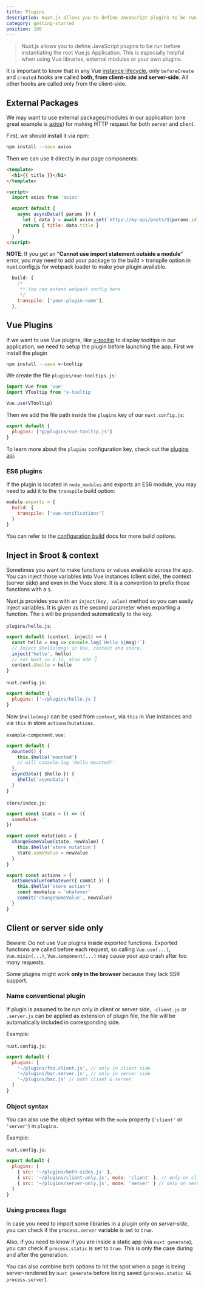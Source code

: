 ```yaml
---
title: Plugins
description: Nuxt.js allows you to define JavaScript plugins to be run before instantiating the root Vue.js Application. This is especially helpful when using Vue libraries, external modules or your own plugins.
category: getting-started
position: 108
---
```


> Nuxt.js allows you to define JavaScript plugins to be run before instantiating the root Vue.js Application. This is especially helpful when using Vue libraries, external modules or your own plugins.

<div class="Alert">

It is important to know that in any Vue [instance lifecycle](https://vuejs.org/v2/guide/instance.html#Lifecycle-Diagram), only `beforeCreate` and `created` hooks are called **both, from client-side and server-side**. All other hooks are called only from the client-side.

</div>

## External Packages

We may want to use external packages/modules in our application (one great example is [axios](https://github.com/mzabriskie/axios)) for making HTTP request for both server and client.

First, we should install it via npm:

```bash
npm install --save axios
```

Then we can use it directly in our page components:

```html
<template>
  <h1>{{ title }}</h1>
</template>

<script>
  import axios from 'axios'

  export default {
    async asyncData({ params }) {
      let { data } = await axios.get(`https://my-api/posts/${params.id}`)
      return { title: data.title }
    }
  }
</script>
```

**NOTE**: If you get an "**Cannot use import statement outside a module**" error, you may need to add your package to the build > transpile option in nuxt.config.js for webpack loader to make your plugin available.

```js
  build: {
    /*
     ** You can extend webpack config here
     */
    transpile: ['your-plugin-name'],
  },
```

## Vue Plugins

If we want to use Vue plugins, like [v-tooltip](https://akryum.github.io/v-tooltip) to display tooltips in our application, we need to setup the plugin before launching the app. First we install the plugin

```bash
npm install --save v-tooltip
```

We create the file `plugins/vue-tooltips.js`:

```js
import Vue from 'vue'
import VTooltip from 'v-tooltip'

Vue.use(VTooltip)
```

Then we add the file path inside the `plugins` key of our `nuxt.config.js`:

```js
export default {
  plugins: ['@/plugins/vue-tooltip.js']
}
```

To learn more about the `plugins` configuration key, check out the [plugins api](/api/configuration-plugins).

### ES6 plugins

If the plugin is located in `node_modules` and exports an ES6 module, you may need to add it to the `transpile` build option:

```js
module.exports = {
  build: {
    transpile: ['vue-notifications']
  }
}
```

You can refer to the [configuration build](/api/configuration-build/#transpile) docs for more build options.

## Inject in \$root & context

Sometimes you want to make functions or values available across the app. You can inject those variables into Vue instances (client side), the context (server side) and even in the Vuex store. It is a convention to prefix those functions with a `$`.

Nuxt.js provides you with an `inject(key, value)` method so you can easily inject variables. It is given as the second parameter when exporting a function. The `$` will be prepended automatically to the key.

`plugins/hello.js`:

```js
export default (context, inject) => {
  const hello = msg => console.log(`Hello ${msg}!`)
  // Inject $hello(msg) in Vue, context and store.
  inject('hello', hello)
  // For Nuxt <= 2.12, also add 👇
  context.$hello = hello
}
```

`nuxt.config.js`:

```js
export default {
  plugins: ['~/plugins/hello.js']
}
```

Now `$hello(msg)` can be used from `context`, via `this` in Vue instances and via `this` in store `actions`/`mutations`.

`example-component.vue`:

```js
export default {
  mounted() {
    this.$hello('mounted')
    // will console.log 'Hello mounted!'
  },
  asyncData({ $hello }) {
    $hello('asyncData')
  }
}
```

`store/index.js`:

```js
export const state = () => ({
  someValue: ''
})

export const mutations = {
  changeSomeValue(state, newValue) {
    this.$hello('store mutation')
    state.someValue = newValue
  }
}

export const actions = {
  setSomeValueToWhatever({ commit }) {
    this.$hello('store action')
    const newValue = 'whatever'
    commit('changeSomeValue', newValue)
  }
}
```

## Client or server side only

<div class="Alert">

Beware: Do not use Vue plugins inside exported functions. Exported functions are called before each request, so calling `Vue.use(...)`, `Vue.mixin(...)`, `Vue.component(...)` may cause your app crash after too many requests.

</div>

Some plugins might work **only in the browser** because they lack SSR support.

### Name conventional plugin

If plugin is assumed to be run only in client or server side, `.client.js` or `.server.js` can be applied as extension of plugin file, the file will be automatically included in corresponding side.

Example:

`nuxt.config.js`:

```js
export default {
  plugins: [
    '~/plugins/foo.client.js', // only in client side
    '~/plugins/bar.server.js', // only in server side
    '~/plugins/baz.js' // both client & server
  ]
}
```

### Object syntax

You can also use the object syntax with the `mode` property (`'client'` or `'server'`) in `plugins`.

Example:

`nuxt.config.js`:

```js
export default {
  plugins: [
    { src: '~/plugins/both-sides.js' },
    { src: '~/plugins/client-only.js', mode: 'client' }, // only on client side
    { src: '~/plugins/server-only.js', mode: 'server' } // only on server side
  ]
}
```

### Using process flags

In case you need to import some libraries in a plugin only on _server-side_, you can check if the `process.server` variable is set to `true`.

Also, if you need to know if you are inside a static app (via `nuxt generate`), you can check if `process.static` is set to `true`. This is only the case during and after the generation.

You can also combine both options to hit the spot when a page is being server-rendered by `nuxt generate` before being saved (`process.static && process.server`).
